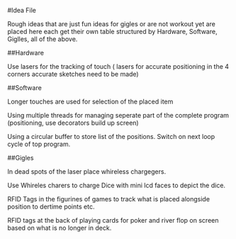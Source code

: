 #Idea File

Rough ideas that are just fun ideas for gigles or are not workout yet are placed
here each get their own table structured by Hardware, Software, Giglles, all of
the above.


##Hardware

Use lasers for the tracking of touch ( lasers for accurate positioning in the
4 corners accurate sketches need to be made)

##Software

Longer touches are used for selection of the placed item

Using multiple threads for managing seperate part of the complete program
(positioning, use decorators build up screen)

Using a circular buffer to store list of the positions. Switch on next loop
cycle of top program.

##Gigles

In dead spots of the laser place whireless chargegers.

Use Whireles charers to charge Dice with mini lcd faces to depict the dice.

RFID Tags in the figurines of  games to track what is placed alongside position
to dertime points etc.

RFID tags at the back of playing cards for poker and river flop on screen based
on what is no longer in deck.

